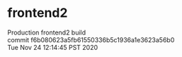 # frontend2  
Production frontend2 build  
commit f6b080623a5fb61550336b5c1936a1e3623a56b0  
Tue Nov 24 12:14:45 PST 2020  
